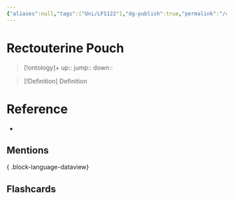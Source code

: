 ```yaml
---
{"aliases":null,"tags":["Uni/LFS122"],"dg-publish":true,"permalink":"/cards/rectouterine-pouch/","dgPassFrontmatter":true}
---
```


# Rectouterine Pouch

> [!ontology]+
> up:: 
> jump:: 
> down:: 

> [!Definition] Definition
> 

# Reference
- 

## Mentions

{ .block-language-dataview}

## Flashcards
